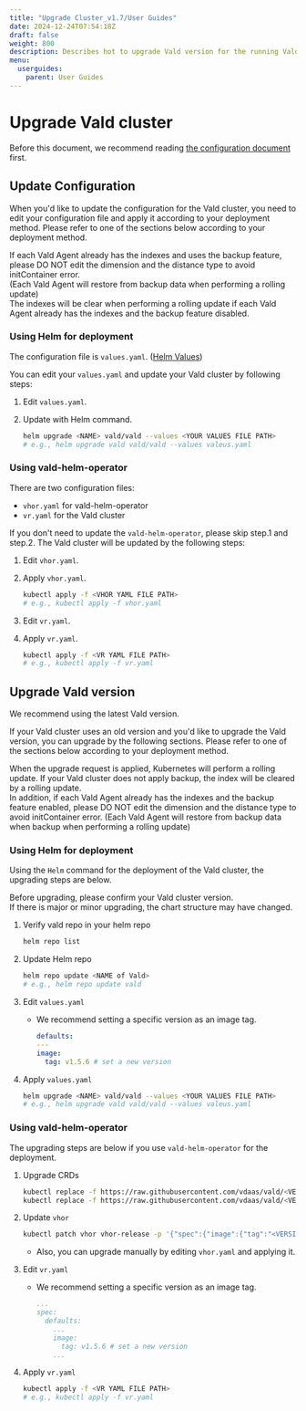 ```yaml
---
title: "Upgrade Cluster_v1.7/User Guides"
date: 2024-12-24T07:54:18Z
draft: false
weight: 800
description: Describes hot to upgrade Vald version for the running Vald cluster
menu:
  userguides:
    parent: User Guides
---
```


# Upgrade Vald cluster

Before this document, we recommend reading [the configuration document](/docs/v1.7/user-guides/configuration) first.

## Update Configuration

When you'd like to update the configuration for the Vald cluster, you need to edit your configuration file and apply it according to your deployment method.
Please refer to one of the sections below according to your deployment method.

<div class="caution">
If each Vald Agent already has the indexes and uses the backup feature, please DO NOT edit the dimension and the distance type to avoid initContainer error.<BR>
(Each Vald Agent will restore from backup data when performing a rolling update)
</div>

<div class="warn">
The indexes will be clear when performing a rolling update if each Vald Agent already has the indexes and the backup feature disabled.
</div>

### Using Helm for deployment

The configuration file is `values.yaml`. ([Helm Values](https://helm.sh/docs/chart_template_guide/values_files/))

You can edit your `values.yaml` and update your Vald cluster by following steps:

1. Edit `values.yaml`.
1. Update with Helm command.

   ```bash
   helm upgrade <NAME> vald/vald --values <YOUR VALUES FILE PATH>
   # e.g., helm upgrade vald vald/vald --values valeus.yaml
   ```

### Using vald-helm-operator

There are two configuration files:

- `vhor.yaml` for vald-helm-operator
- `vr.yaml` for the Vald cluster

If you don't need to update the `vald-helm-operator`, please skip step.1 and step.2.
The Vald cluster will be updated by the following steps:

1. Edit `vhor.yaml`.
1. Apply `vhor.yaml`.

   ```bash
   kubectl apply -f <VHOR YAML FILE PATH>
   # e.g., kubectl apply -f vhor.yaml
   ```

1. Edit `vr.yaml`.
1. Apply `vr.yaml`.

   ```bash
   kubectl apply -f <VR YAML FILE PATH>
   # e.g., kubectl apply -f vr.yaml
   ```

## Upgrade Vald version

We recommend using the latest Vald version.

If your Vald cluster uses an old version and you'd like to upgrade the Vald version, you can upgrade by the following sections.
Please refer to one of the sections below according to your deployment method.

<div class="caution">
When the upgrade request is applied, Kubernetes will perform a rolling update.
If your Vald cluster does not apply backup, the index will be cleared by a rolling update.<BR>
In addition, if each Vald Agent already has the indexes and the backup feature enabled, please DO NOT edit the dimension and the distance type to avoid initContainer error.
(Each Vald Agent will restore from backup data when backup when performing a rolling update)
</div>

### Using Helm for deployment

Using the `Helm` command for the deployment of the Vald cluster, the upgrading steps are below.

<div class="warn">
Before upgrading, please confirm your Vald cluster version.<BR>
If there is major or minor upgrading, the chart structure may have changed.
</div>

1. Verify vald repo in your helm repo

   ```bash
   helm repo list
   ```

1. Update Helm repo

   ```bash
   helm repo update <NAME of Vald>
   # e.g., helm repo update vald
   ```

1. Edit `values.yaml`

   - We recommend setting a specific version as an image tag.

     ```yaml
     defaults:
     ---
     image:
       tag: v1.5.6 # set a new version
     ```

1. Apply `values.yaml`

   ```bash
   helm upgrade <NAME> vald/vald --values <YOUR VALUES FILE PATH>
   # e.g., helm upgrade vald vald/vald --values valeus.yaml
   ```

### Using vald-helm-operator

The upgrading steps are below if you use `vald-helm-operator` for the deployment.

1. Upgrade CRDs

   ```bash
   kubectl replace -f https://raw.githubusercontent.com/vdaas/vald/<VERSION>/charts/vald-helm-operator/crds/valdrelease.yaml
   kubectl replace -f https://raw.githubusercontent.com/vdaas/vald/<VERSION>/charts/vald-helm-operator/crds/valdhelmoperatorrelease.yaml
   ```

1. Update `vhor`

   ```bash
   kubectl patch vhor vhor-release -p '{"spec":{"image":{"tag":"<VERSION>"}}}'
   ```

   - Also, you can upgrade manually by editing `vhor.yaml` and applying it.

1. Edit `vr.yaml`

   - We recommend setting a specific version as an image tag.

     ```yaml
     ...
     spec:
       defaults:
         ...
         image:
           tag: v1.5.6 # set a new version
         ...
     ```

1. Apply `vr.yaml`

   ```bash
   kubectl apply -f <VR YAML FILE PATH>
   # e.g., kubectl apply -f vr.yaml
   ```

